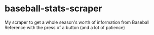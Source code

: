 # baseball-stats-scraper
My scraper to get a whole season's worth of information from Baseball Reference with the press of a button (and a lot of patience)
